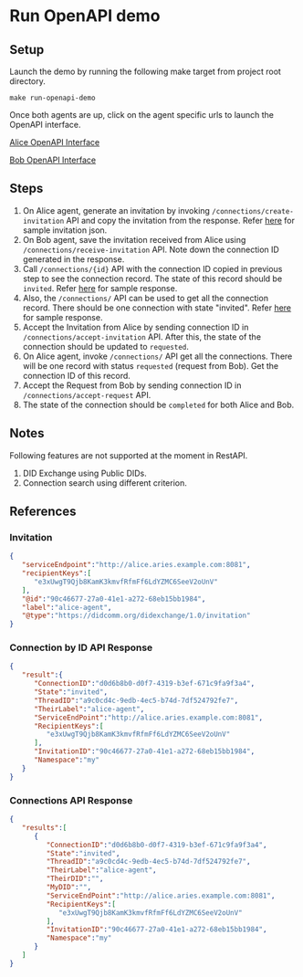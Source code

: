 # Run OpenAPI demo

## Setup
Launch the demo by running the following make target from project root directory.

`make run-openapi-demo`

Once both agents are up, click on the agent specific urls to launch the OpenAPI interface.

[Alice OpenAPI Interface](http://localhost:8089/openapi/)

[Bob OpenAPI Interface](http://localhost:9089/openapi/)

## Steps  
1. On Alice agent, generate an invitation by invoking `/connections/create-invitation` API and copy the invitation from the response. Refer [here](#Invitation) for sample invitation json. 
2. On Bob agent, save the invitation received from Alice using `/connections/receive-invitation` API. Note down the connection ID generated in the response.
3. Call `/connections/{id}` API with the connection ID copied in previous step to see the connection record. The state of this record should be `invited`. Refer [here](#Connection-by-ID-API-Response) for sample response. 
4. Also, the `/connections/` API can be used to get all the connection record. There should be one connection with state "invited". Refer [here](#Connections-API-Response) for sample response.
5. Accept the Invitation from Alice by sending connection ID in `/connections/accept-invitation` API. After this, the state of the connection should be updated to `requested`.
6. On Alice agent, invoke `/connections/` API get all the connections. There will be one record with status `requested` (request from Bob). Get the connection ID of this record.
7. Accept the Request from Bob by sending connection ID in `/connections/accept-request` API. 
8. The state of the connection should be `completed` for both Alice and Bob.

## Notes 
Following features are not supported at the moment in RestAPI.
1. DID Exchange using Public DIDs.
2. Connection search using different criterion.

## References 
### Invitation
```json
{ 
   "serviceEndpoint":"http://alice.aries.example.com:8081",
   "recipientKeys":[ 
      "e3xUwgT9Qjb8KamK3kmvfRfmFf6LdYZMC6SeeV2oUnV"
   ],
   "@id":"90c46677-27a0-41e1-a272-68eb15bb1984",
   "label":"alice-agent",
   "@type":"https://didcomm.org/didexchange/1.0/invitation"
}
```

### Connection by ID API Response
```json
{ 
   "result":{ 
      "ConnectionID":"d0d6b8b0-d0f7-4319-b3ef-671c9fa9f3a4",
      "State":"invited",
      "ThreadID":"a9c0cd4c-9edb-4ec5-b74d-7df524792fe7",
      "TheirLabel":"alice-agent",
      "ServiceEndPoint":"http://alice.aries.example.com:8081",
      "RecipientKeys":[ 
         "e3xUwgT9Qjb8KamK3kmvfRfmFf6LdYZMC6SeeV2oUnV"
      ],
      "InvitationID":"90c46677-27a0-41e1-a272-68eb15bb1984",
      "Namespace":"my"
   }
}
```

### Connections API Response
```json
{
   "results":[ 
      { 
         "ConnectionID":"d0d6b8b0-d0f7-4319-b3ef-671c9fa9f3a4",
         "State":"invited",
         "ThreadID":"a9c0cd4c-9edb-4ec5-b74d-7df524792fe7",
         "TheirLabel":"alice-agent",
         "TheirDID":"",
         "MyDID":"",
         "ServiceEndPoint":"http://alice.aries.example.com:8081",
         "RecipientKeys":[ 
            "e3xUwgT9Qjb8KamK3kmvfRfmFf6LdYZMC6SeeV2oUnV"
         ],
         "InvitationID":"90c46677-27a0-41e1-a272-68eb15bb1984",
         "Namespace":"my"
      }
   ]
}
```